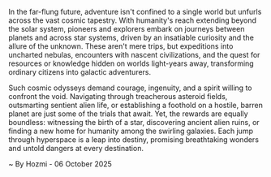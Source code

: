 
In the far-flung future, adventure isn't confined to a single world but unfurls across the vast cosmic tapestry. With humanity's reach extending beyond the solar system, pioneers and explorers embark on journeys between planets and across star systems, driven by an insatiable curiosity and the allure of the unknown. These aren't mere trips, but expeditions into uncharted nebulas, encounters with nascent civilizations, and the quest for resources or knowledge hidden on worlds light-years away, transforming ordinary citizens into galactic adventurers.

Such cosmic odysseys demand courage, ingenuity, and a spirit willing to confront the void. Navigating through treacherous asteroid fields, outsmarting sentient alien life, or establishing a foothold on a hostile, barren planet are just some of the trials that await. Yet, the rewards are equally boundless: witnessing the birth of a star, discovering ancient alien ruins, or finding a new home for humanity among the swirling galaxies. Each jump through hyperspace is a leap into destiny, promising breathtaking wonders and untold dangers at every destination.

~ By Hozmi - 06 October 2025
